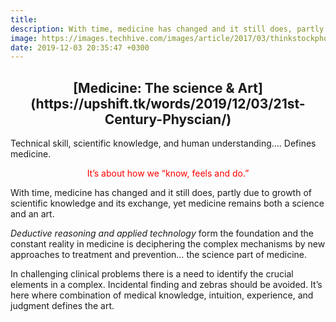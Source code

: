 ```yaml
---
title:
description: With time, medicine has changed and it still does, partly due to growth of scientific knowledge and its exchange, yet medicine remains both a science and an art.
image: https://images.techhive.com/images/article/2017/03/thinkstockphotos-480562701-100713167-large.jpg
date: 2019-12-03 20:35:47 +0300
---
```

 <center><h2> [Medicine: The science & Art](https://upshift.tk/words/2019/12/03/21st-Century-Physcian/)</h2> </center>

Technical skill, scientific knowledge, and human understanding.... Defines medicine. 
 
 <center><span style="color:red">It’s about how we “know, feels and do.”</span></center>
 
With time, medicine has changed and it still does, partly due to growth of scientific knowledge and its exchange, yet medicine remains both a science and an art.


*Deductive reasoning and applied technology* form the foundation and the constant reality in medicine is deciphering the complex mechanisms by new approaches to treatment and prevention… the science part of medicine. 

In challenging clinical problems there is a need to identify the crucial elements in a complex. Incidental finding and zebras should be avoided. It’s here where combination of medical knowledge, intuition, experience, and judgment defines the art.
